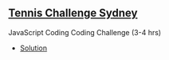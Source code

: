 ## [Tennis Challenge Sydney](https://listingslab-software.github.io/tennis-challenge-sydney)

JavaScript Coding Coding Challenge (3-4 hrs)

- [Solution](https://listingslab-software.github.io/tennis-challenge-sydney/solution.html)
